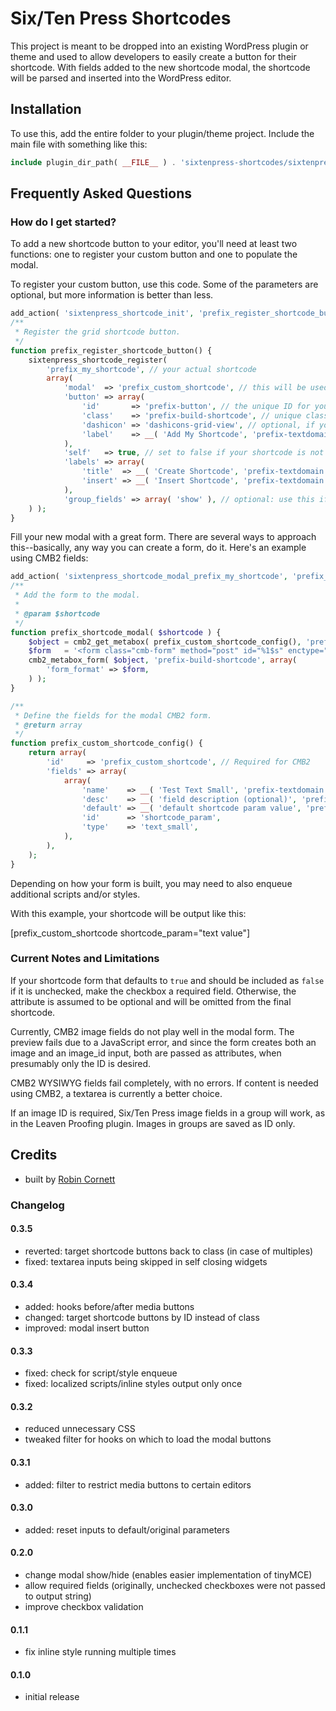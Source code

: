 # Six/Ten Press Shortcodes

This project is meant to be dropped into an existing WordPress plugin or theme and used to allow developers to easily create a button for their shortcode. With fields added to the new shortcode modal, the shortcode will be parsed and inserted into the WordPress editor.

## Installation

To use this, add the entire folder to your plugin/theme project. Include the main file with something like this:

```php
include plugin_dir_path( __FILE__ ) . 'sixtenpress-shortcodes/sixtenpress-shortcodes.php';
```

## Frequently Asked Questions

### How do I get started?

To add a new shortcode button to your editor, you'll need at least two functions: one to register your custom button and one to populate the modal.

To register your custom button, use this code. Some of the parameters are optional, but more information is better than less.

```php
add_action( 'sixtenpress_shortcode_init', 'prefix_register_shortcode_button' );
/**
 * Register the grid shortcode button.
 */
function prefix_register_shortcode_button() {
	sixtenpress_shortcode_register(
		'prefix_my_shortcode', // your actual shortcode
		array(
			'modal'  => 'prefix_custom_shortcode', // this will be used to create a custom ID and class for your modal
			'button' => array(
				'id'       => 'prefix-button', // the unique ID for your custom button
				'class'    => 'prefix-build-shortcode', // unique class, which you may want to include for styling
				'dashicon' => 'dashicons-grid-view', // optional, if you want to use a Dashicon
				'label'    => __( 'Add My Shortcode', 'prefix-textdomain' ), // Custom label for your button
			),
			'self'   => true, // set to false if your shortcode is not self-closing
			'labels' => array(
				'title'  => __( 'Create Shortcode', 'prefix-textdomain' ), // optionally customize the title of the modal window
				'insert' => __( 'Insert Shortcode', 'prefix-textdomain' ), // optionally change the text for the modal insert button
			),
			'group_fields' => array( 'show' ), // optional: use this if you have multi-check fields (groups of checkboxes)
	) );
}
```

Fill your new modal with a great form. There are several ways to approach this--basically, any way you can create a form, do it. Here's an example using CMB2 fields:

```php
add_action( 'sixtenpress_shortcode_modal_prefix_my_shortcode', 'prefix_shortcode_modal' );
/**
 * Add the form to the modal.
 * 
 * @param $shortcode
 */
function prefix_shortcode_modal( $shortcode ) {
	$object = cmb2_get_metabox( prefix_custom_shortcode_config(), 'prefix_custom_shortcode' );
	$form   = '<form class="cmb-form" method="post" id="%1$s" enctype="multipart/form-data" encoding="multipart/form-data"><input type="hidden" name="object_id" value="%2$s">%3$s</form>';
	cmb2_metabox_form( $object, 'prefix-build-shortcode', array(
		'form_format' => $form,
	) );
}

/**
 * Define the fields for the modal CMB2 form.
 * @return array
 */
function prefix_custom_shortcode_config() {
	return array(
		'id'     => 'prefix_custom_shortcode', // Required for CMB2
		'fields' => array(
			array(
				'name'    => __( 'Test Text Small', 'prefix-textdomain' ),
				'desc'    => __( 'field description (optional)', 'prefix-textdomain' ),
				'default' => __( 'default shortcode param value', 'prefix-textdomain' ),
				'id'      => 'shortcode_param',
				'type'    => 'text_small',
			),
		),
	);
}
```

Depending on how your form is built, you may need to also enqueue additional scripts and/or styles.

With this example, your shortcode will be output like this:

[prefix_custom_shortcode shortcode_param="text value"]

### Current Notes and Limitations

If your shortcode form that defaults to `true` and should be included as `false` if it is unchecked, make the checkbox a required field. Otherwise, the attribute is assumed to be optional and will be omitted from the final shortcode.

Currently, CMB2 image fields do not play well in the modal form. The preview fails due to a JavaScript error, and since the form creates both an image and an image_id input, both are passed as attributes, when presumably only the ID is desired.

CMB2 WYSIWYG fields fail completely, with no errors. If content is needed using CMB2, a textarea is currently a better choice.

If an image ID is required, Six/Ten Press image fields in a group will work, as in the Leaven Proofing plugin. Images in groups are saved as ID only.

## Credits
* built by [Robin Cornett](https://robincornett.com)

### Changelog

#### 0.3.5
* reverted: target shortcode buttons back to class (in case of multiples)
* fixed: textarea inputs being skipped in self closing widgets

#### 0.3.4
* added: hooks before/after media buttons
* changed: target shortcode buttons by ID instead of class
* improved: modal insert button

#### 0.3.3
* fixed: check for script/style enqueue
* fixed: localized scripts/inline styles output only once

#### 0.3.2
* reduced unnecessary CSS
* tweaked filter for hooks on which to load the modal buttons

#### 0.3.1
* added: filter to restrict media buttons to certain editors

#### 0.3.0
* added: reset inputs to default/original parameters

#### 0.2.0
* change modal show/hide (enables easier implementation of tinyMCE)
* allow required fields (originally, unchecked checkboxes were not passed to output string)
* improve checkbox validation

#### 0.1.1
* fix inline style running multiple times

#### 0.1.0
* initial release
